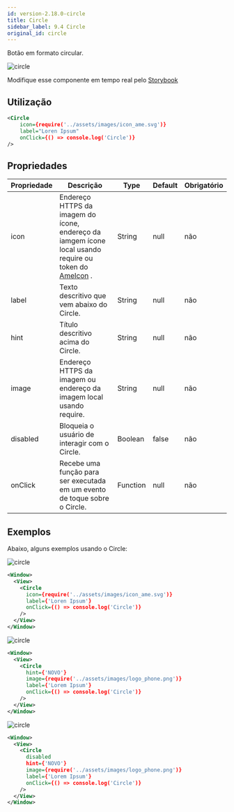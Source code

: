 ```yaml
---
id: version-2.18.0-circle
title: Circle
sidebar_label: 9.4 Circle
original_id: circle
---
```


Botão em formato circular.

![circle](assets/images_components/v2.0.0/circle.png)

Modifique esse componente em tempo real pelo [Storybook](https://ame-miniapp-components.calindra.com.br/storybook/?path=/story/cards-circle--basic)

## Utilização

```xml
<Circle
    icon={require('../assets/images/icon_ame.svg')}
    label="Loren Ipsum"
    onClick={() => console.log('Circle')}
/>
```

## Propriedades

| Propriedade | Descrição                                                                                                            | Type     | Default | Obrigatório |
|-------------|----------------------------------------------------------------------------------------------------------------------|----------|---------|-------------|
| icon        | Endereço HTTPS da imagem do ícone, endereço da iamgem ícone local usando require ou token do [AmeIcon](AmeIcon.md) . | String   | null    | não         |
| label       | Texto descritivo que vem abaixo do Circle.                                                                           | String   | null    | não         |
| hint        | Título descritivo acima do Circle.                                                                                   | String   | null    | não         |
| image       | Endereço HTTPS da imagem ou endereço da imagem local usando require.                                                 | String   | null    | não         |
| disabled    | Bloqueia o usuário de interagir com o Circle.                                                                        | Boolean  | false   | não         |
| onClick     | Recebe uma função para ser executada em um evento de toque sobre o Circle.                                           | Function | null    | não         |


## Exemplos

Abaixo, alguns exemplos usando o Circle:

![circle](assets/images_components/v2.18.0/circle_ex1.png)

```xml
<Window>
  <View>
    <Circle
      icon={require('../assets/images/icon_ame.svg')}
      label={'Loren Ipsum'}
      onClick={() => console.log('Circle')}
    />
  </View>
</Window>
```

![circle](assets/images_components/v2.18.0/circle_ex2.png)

```xml
<Window>
  <View>
    <Circle
      hint={'NOVO'}
      image={require('../assets/images/logo_phone.png')}
      label={'Lorem Ipsum'}
      onClick={() => console.log('Circle')}
    />
  </View>
</Window>
```

![circle](assets/images_components/v2.18.0/circle_ex3.png)

```xml
<Window>
  <View>
    <Circle
      disabled
      hint={'NOVO'}
      image={require('../assets/images/logo_phone.png')}
      label={'Lorem Ipsum'}
      onClick={() => console.log('Circle')}
    />
  </View>
</Window>
```



